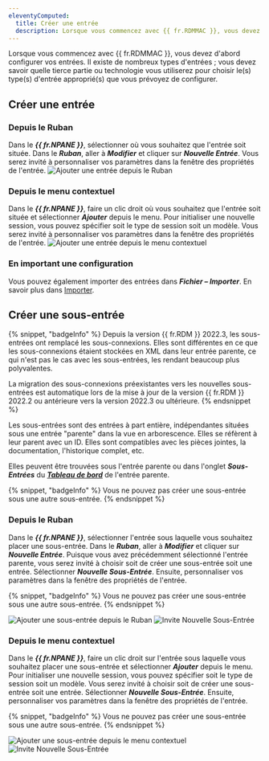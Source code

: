 ```yaml
---
eleventyComputed:
  title: Créer une entrée
  description: Lorsque vous commencez avec {{ fr.RDMMAC }}, vous devez configurer vos entrées. Il existe de nombreux types d'entrées ; vous devez savoir quelle tierce partie ou technologie vous utiliserez pour choisir le(s) type(s) d'entrée approprié(s) que vous prévoyez de configurer.
---
```

Lorsque vous commencez avec {{ fr.RDMMAC }}, vous devez d'abord configurer vos entrées. Il existe de nombreux types d'entrées ; vous devez savoir quelle tierce partie ou technologie vous utiliserez pour choisir le(s) type(s) d'entrée approprié(s) que vous prévoyez de configurer.

## Créer une entrée

### Depuis le Ruban

Dans le ***{{ fr.NPANE }}***, sélectionner où vous souhaitez que l'entrée soit située. Dans le ***Ruban***, aller à ***Modifier*** et cliquer sur ***Nouvelle Entrée***. Vous serez invité à personnaliser vos paramètres dans la fenêtre des propriétés de l'entrée.
![Ajouter une entrée depuis le Ruban](https://cdnweb.devolutions.net/docs/docs_en_rdm_mac_RDMMac2092.png)

### Depuis le menu contextuel

Dans le ***{{ fr.NPANE }}***, faire un clic droit où vous souhaitez que l'entrée soit située et sélectionner ***Ajouter*** depuis le menu. Pour initialiser une nouvelle session, vous pouvez spécifier soit le type de session soit un modèle. Vous serez invité à personnaliser vos paramètres dans la fenêtre des propriétés de l'entrée.
![Ajouter une entrée depuis le menu contextuel](https://cdnweb.devolutions.net/docs/docs_en_rdm_mac_RDMMac2093.png)

### En important une configuration

Vous pouvez également importer des entrées dans ***Fichier – Importer***. En savoir plus dans [Importer](/rdm/mac/commands/file/import/sessions/).

## Créer une sous-entrée

{% snippet, "badgeInfo" %}
Depuis la version {{ fr.RDM }} 2022.3, les sous-entrées ont remplacé les sous-connexions. Elles sont différentes en ce que les sous-connexions étaient stockées en XML dans leur entrée parente, ce qui n'est pas le cas avec les sous-entrées, les rendant beaucoup plus polyvalentes.

La migration des sous-connexions préexistantes vers les nouvelles sous-entrées est automatique lors de la mise à jour de la version {{ fr.RDM }} 2022.2 ou antérieure vers la version 2022.3 ou ultérieure.
{% endsnippet %}

Les sous-entrées sont des entrées à part entière, indépendantes situées sous une entrée "parente" dans la vue en arborescence. Elles se réfèrent à leur parent avec un ID. Elles sont compatibles avec les pièces jointes, la documentation, l'historique complet, etc.

Elles peuvent être trouvées sous l'entrée parente ou dans l'onglet ***Sous-Entrées*** du [***Tableau de bord***](/rdm/mac/user-interface/content-area/dashboard/) de l'entrée parente.

{% snippet, "badgeInfo" %}
Vous ne pouvez pas créer une sous-entrée sous une autre sous-entrée.
{% endsnippet %}

### Depuis le Ruban

Dans le ***{{ fr.NPANE }}***, sélectionner l'entrée sous laquelle vous souhaitez placer une sous-entrée. Dans le ***Ruban***, aller à ***Modifier*** et cliquer sur ***Nouvelle Entrée***. Puisque vous avez précédemment sélectionné l'entrée parente, vous serez invité à choisir soit de créer une sous-entrée soit une entrée. Sélectionner ***Nouvelle Sous-Entrée***. Ensuite, personnaliser vos paramètres dans la fenêtre des propriétés de l'entrée.

{% snippet, "badgeInfo" %}
Vous ne pouvez pas créer une sous-entrée sous une autre sous-entrée.
{% endsnippet %}

![Ajouter une sous-entrée depuis le Ruban](https://cdnweb.devolutions.net/docs/docs_en_rdm_mac_RDMMac2092.png)
![Invite Nouvelle Sous-Entrée](https://cdnweb.devolutions.net/docs/docs_en_rdm_mac_RDMMac2096.png)

### Depuis le menu contextuel

Dans le ***{{ fr.NPANE }}***, faire un clic droit sur l'entrée sous laquelle vous souhaitez placer une sous-entrée et sélectionner ***Ajouter*** depuis le menu. Pour initialiser une nouvelle session, vous pouvez spécifier soit le type de session soit un modèle. Vous serez invité à choisir soit de créer une sous-entrée soit une entrée. Sélectionner ***Nouvelle Sous-Entrée***. Ensuite, personnaliser vos paramètres dans la fenêtre des propriétés de l'entrée.

{% snippet, "badgeInfo" %}
Vous ne pouvez pas créer une sous-entrée sous une autre sous-entrée.
{% endsnippet %}

![Ajouter une sous-entrée depuis le menu contextuel](https://cdnweb.devolutions.net/docs/docs_en_rdm_mac_RDMMac2095.png)
![Invite Nouvelle Sous-Entrée](https://cdnweb.devolutions.net/docs/docs_en_rdm_mac_RDMMac2096.png)
